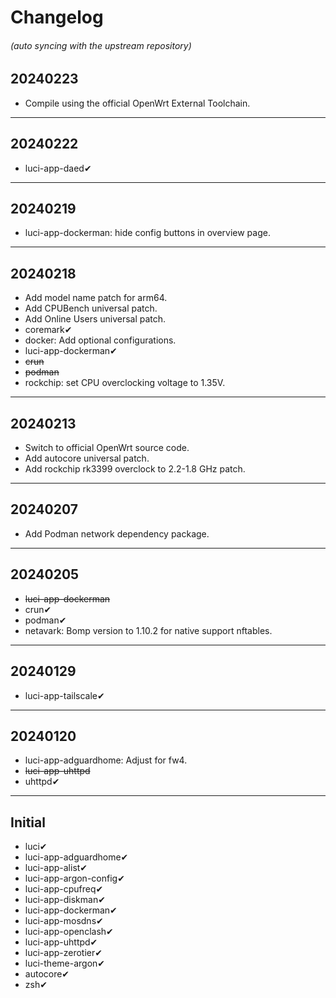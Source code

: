 # Changelog
###### (auto syncing with the upstream repository)

## 20240223
* Compile using the official OpenWrt External Toolchain.

---

## 20240222
* luci-app-daed✔

---

## 20240219
* luci-app-dockerman: hide config buttons in overview page.

---

## 20240218
* Add model name patch for arm64.
* Add CPUBench universal patch.
* Add Online Users universal patch.
* coremark✔
* docker: Add optional configurations.
* luci-app-dockerman✔
* ~~crun~~
* ~~podman~~
* rockchip: set CPU overclocking voltage to 1.35V.

---

## 20240213
* Switch to official OpenWrt source code.
* Add autocore universal patch.
* Add rockchip rk3399 overclock to 2.2-1.8 GHz patch.

---

## 20240207
* Add Podman network dependency package.

---

## 20240205
* ~~luci-app-dockerman~~
* crun✔
* podman✔
* netavark: Bomp version to 1.10.2 for native support nftables.

---

## 20240129
* luci-app-tailscale✔

---

## 20240120
* luci-app-adguardhome: Adjust for fw4.
* ~~luci-app-uhttpd~~
* uhttpd✔

---

## Initial
* luci✔
* luci-app-adguardhome✔
* luci-app-alist✔
* luci-app-argon-config✔
* luci-app-cpufreq✔
* luci-app-diskman✔
* luci-app-dockerman✔
* luci-app-mosdns✔
* luci-app-openclash✔
* luci-app-uhttpd✔
* luci-app-zerotier✔
* luci-theme-argon✔
* autocore✔
* zsh✔